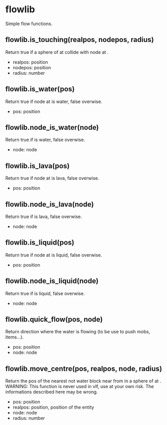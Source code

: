 # flowlib
Simple flow functions.

## flowlib.is_touching(realpos, nodepos, radius)
Return true if a sphere of <radius> at <realpos> collide with node at <nodepos>.
* realpos: position
* nodepos: position
* radius: number

## flowlib.is_water(pos)
Return true if node at <pos> is water, false overwise.
* pos: position

## flowlib.node_is_water(node)
Return true if <node> is water, false overwise.
* node: node

## flowlib.is_lava(pos)
Return true if node at <pos> is lava, false overwise.
* pos: position

## flowlib.node_is_lava(node)
Return true if <node> is lava, false overwise.
* node: node

## flowlib.is_liquid(pos)
Return true if node at <pos> is liquid, false overwise.
* pos: position

## flowlib.node_is_liquid(node)
Return true if <node> is liquid, false overwise.
* node: node

## flowlib.quick_flow(pos, node)
Return direction where the water is flowing (to be use to push mobs, items...).
* pos: position
* node: node

## flowlib.move_centre(pos, realpos, node, radius)
Return the pos of the nearest not water block near from <pos> in a sphere of <radius> at <realpos>.
WARNING: This function is never used in vlf, use at your own risk. The informations described here may be wrong.
* pos: position
* realpos: position, position of the entity
* node: node
* radius: number